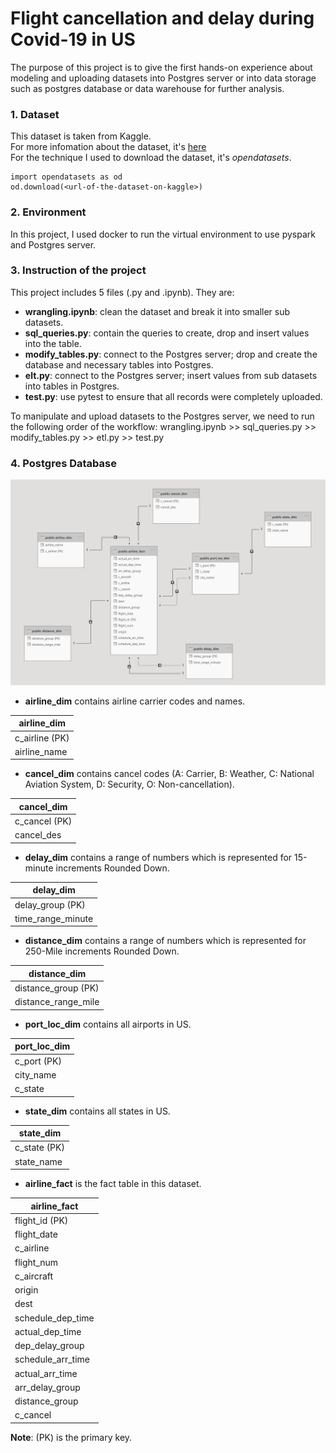 # Flight cancellation and delay during Covid-19 in US
The purpose of this project is to give the first hands-on experience about modeling and uploading datasets into Postgres server or into data storage such as postgres database or data warehouse for further analysis.
### 1. Dataset
This dataset is taken from Kaggle. 
<br>For more infomation about the dataset, it's [here](https://www.kaggle.com/akulbahl/covid19-airline-flight-delays-and-cancellations)
<br>For the technique I used to download the dataset, it's *opendatasets*.
```
import opendatasets as od
od.download(<url-of-the-dataset-on-kaggle>)
```
### 2. Environment
In this project, I used docker to run the virtual environment to use pyspark and Postgres server.
### 3. Instruction of the project
This project includes 5 files (.py and .ipynb). They are:
- **wrangling.ipynb**: clean the dataset and break it into smaller sub datasets.
- **sql_queries.py**: contain the queries to create, drop and insert values into the table.
- **modify_tables.py**: connect to the Postgres server; drop and create the database and necessary tables into Postgres.
- **elt.py**: connect to the Postgres server; insert values from sub datasets into tables in Postgres.
- **test.py**: use pytest to ensure that all records were completely uploaded.

To manipulate and upload datasets to the Postgres server, we need to run the following order of the workflow: wrangling.ipynb >> sql_queries.py >> modify_tables.py >> etl.py >> test.py 
### 4. Postgres Database

![](https://github.com/AnhKun/airline_flight_delay_cancellation_US/blob/master/data/entity_relationship.PNG)

- **airline_dim** contains airline carrier codes and names.

**airline_dim**|                       
---------------|
c_airline (PK) |
airline_name   |

- **cancel_dim** contains cancel codes (A: Carrier, B: Weather, C: National Aviation System, D: Security, O: Non-cancellation).

**cancel_dim**|
--------------|
c_cancel (PK) |
cancel_des    |

- **delay_dim** contains a range of numbers which is represented for 15-minute increments Rounded Down.

**delay_dim**     |
------------------|
delay_group (PK)  |
time_range_minute |

- **distance_dim** contains a range of numbers which is represented for 250-Mile increments Rounded Down.

**distance_dim**   |
-------------------|
distance_group (PK)|
distance_range_mile|

- **port_loc_dim** contains all airports in US.

**port_loc_dim**|
----------------|
c_port (PK)     |
city_name       |
c_state         |

- **state_dim** contains all states in US.

**state_dim**|
-------------|
c_state (PK) |
state_name   |

- **airline_fact** is the fact table in this dataset.

**airline_fact** |
-----------------|
flight_id (PK)   |
flight_date      |
c_airline        |
flight_num       |
c_aircraft       |
origin           |
dest             |
schedule_dep_time|
actual_dep_time  |
dep_delay_group  |
schedule_arr_time|
actual_arr_time  |
arr_delay_group  |
distance_group   |
c_cancel         |

**Note**: (PK) is the primary key.
